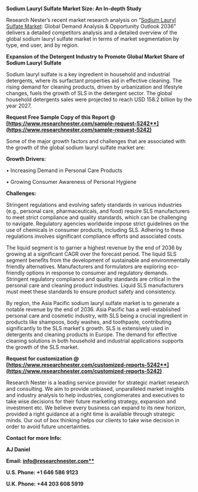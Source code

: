 ﻿**Sodium Lauryl Sulfate Market Size: An In-depth Study**

Research Nester’s recent market research analysis on “[Sodium Lauryl Sulfate Market](https://www.researchnester.com/reports/sodium-lauryl-sulfate-market/5242): Global Demand Analysis & Opportunity Outlook 2036” delivers a detailed competitors analysis and a detailed overview of the global sodium lauryl sulfate market in terms of market segmentation by type, end user, and by region. 

**Expansion of the Detergent Industry to Promote Global Market Share of Sodium Lauryl Sulfate**

Sodium lauryl sulfate is a key ingredient in household and industrial detergents, where its surfactant properties aid in effective cleaning. The rising demand for cleaning products, driven by urbanization and lifestyle changes, fuels the growth of SLS in the detergent sector. The global household detergents sales were projected to reach USD 158.2 billion by the year 2027. 

**Request Free Sample Copy of this Report @ [https://www.researchnester.com/sample-request-5242**](https://www.researchnester.com/sample-request-5242)**

Some of the major growth factors and challenges that are associated with the growth of the global sodium lauryl sulfate market are:

**Growth Drivers:**

•	Increasing Demand in Personal Care Products

•	Growing Consumer Awareness of Personal Hygiene

**Challenges:**

Stringent regulations and evolving safety standards in various industries (e.g., personal care, pharmaceuticals, and food) require SLS manufacturers to meet strict compliance and quality standards, which can be challenging to navigate. Regulatory agencies worldwide impose strict guidelines on the use of chemicals in consumer products, including SLS. Adhering to these regulations involves significant compliance efforts and associated costs.

The liquid segment is to garner a highest revenue by the end of 2036 by growing at a significant CAGR over the forecast period. The liquid SLS segment benefits from the development of sustainable and environmentally friendly alternatives. Manufacturers and formulators are exploring eco-friendly options in response to consumer and regulatory demands. Stringent regulatory compliance and quality standards are critical in the personal care and cleaning product industries. Liquid SLS manufacturers must meet these standards to ensure product safety and consistency.

By region, the Asia Pacific sodium lauryl sulfate market is to generate <a name="_hlk140522455"></a>a notable revenue by the end of 2036. Asia Pacific has a well-established personal care and cosmetic industry, with SLS being a crucial ingredient in products like shampoos, body washes, and toothpaste, contributing significantly to the SLS market's growth. SLS is extensively used in detergents and cleaning products in Europe. The demand for effective cleaning solutions in both household and industrial applications supports the growth of the SLS market. 

**Request for customization @ [https://www.researchnester.com/customized-reports-5242**](https://www.researchnester.com/customized-reports-5242)**

Research Nester is a leading service provider for strategic market research and consulting. We aim to provide unbiased, unparalleled market insights and industry analysis to help industries, conglomerates and executives to take wise decisions for their future marketing strategy, expansion and investment etc. We believe every business can expand to its new horizon, provided a right guidance at a right time is available through strategic minds. Our out of box thinking helps our clients to take wise decision in order to avoid future uncertainties.

**Contact for more Info:**

**AJ Daniel**

**Email: [info@researchnester.com**](mailto:info@researchnester.com)**

**U.S. Phone: +1 646 586 9123** 

**U.K. Phone: +44 203 608 5919**
